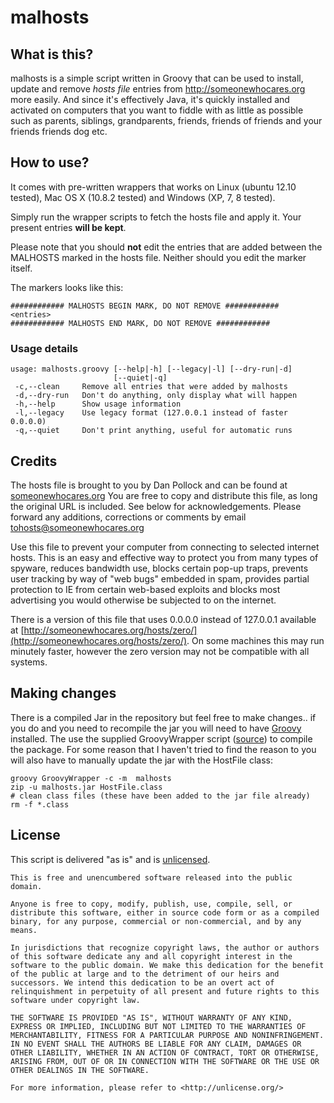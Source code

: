 # malhosts

## What is this?

malhosts is a simple script written in Groovy that can be used to install, update and remove _hosts file_ entries from http://someonewhocares.org more easily. And since it's effectively Java, it's quickly installed and activated on computers that you want to fiddle with as little as possible such as parents, siblings, grandparents, friends, friends of friends and your friends friends dog etc.

## How to use?

It comes with pre-written wrappers that works on Linux (ubuntu 12.10 tested), Mac OS X (10.8.2 tested) and Windows (XP, 7, 8 tested).

Simply run the wrapper scripts to fetch the hosts file and apply it. Your present entries **will be kept**.

Please note that you should **not** edit the entries that are added between the MALHOSTS marked in the hosts file. Neither should you edit the marker itself.

The markers looks like this:

    ############ MALHOSTS BEGIN MARK, DO NOT REMOVE ############
    <entries>
    ############ MALHOSTS END MARK, DO NOT REMOVE ############

### Usage details

    usage: malhosts.groovy [--help|-h] [--legacy|-l] [--dry-run|-d]
                           [--quiet|-q]
     -c,--clean     Remove all entries that were added by malhosts
     -d,--dry-run   Don't do anything, only display what will happen
     -h,--help      Show usage information
     -l,--legacy    Use legacy format (127.0.0.1 instead of faster 0.0.0.0)
     -q,--quiet     Don't print anything, useful for automatic runs

## Credits

The hosts file is brought to you by Dan Pollock and can be found at [someonewhocares.org](http://someonewhocares.org/hosts/) You are free to copy and distribute this file, as long the original URL is included. See below for acknowledgements. Please forward any additions, corrections or comments by email tohosts@someonewhocares.org

Use this file to prevent your computer from connecting to selected internet hosts. This is an easy and effective way to protect you from many types of spyware, reduces bandwidth use, blocks certain pop-up traps, prevents user tracking by way of "web bugs" embedded in spam, provides partial protection to IE from certain web-based exploits and blocks most advertising you would otherwise be subjected to on the internet. 

There is a version of this file that uses 0.0.0.0 instead of 127.0.0.1 available at [http://someonewhocares.org/hosts/zero/](http://someonewhocares.org/hosts/zero/). On some machines this may run minutely faster, however the zero version may not be compatible with all systems.

## Making changes

There is a compiled Jar in the repository but feel free to make changes.. if you do and you need to recompile the jar you will need to have [Groovy](http://groovy.codehaus.org) installed. The use the supplied GroovyWrapper script ([source](http://groovy.codehaus.org/WrappingGroovyScript)) to compile the package. For some reason that I haven't tried to find the reason to you will also have to manually update the jar with the HostFile class:

    groovy GroovyWrapper -c -m  malhosts
    zip -u malhosts.jar HostFile.class
    # clean class files (these have been added to the jar file already)
    rm -f *.class

## License

This script is delivered "as is" and is [unlicensed](http://unlicense.org).

    This is free and unencumbered software released into the public domain.

    Anyone is free to copy, modify, publish, use, compile, sell, or
    distribute this software, either in source code form or as a compiled
    binary, for any purpose, commercial or non-commercial, and by any
    means.

    In jurisdictions that recognize copyright laws, the author or authors
    of this software dedicate any and all copyright interest in the
    software to the public domain. We make this dedication for the benefit
    of the public at large and to the detriment of our heirs and
    successors. We intend this dedication to be an overt act of
    relinquishment in perpetuity of all present and future rights to this
    software under copyright law.

    THE SOFTWARE IS PROVIDED "AS IS", WITHOUT WARRANTY OF ANY KIND,
    EXPRESS OR IMPLIED, INCLUDING BUT NOT LIMITED TO THE WARRANTIES OF
    MERCHANTABILITY, FITNESS FOR A PARTICULAR PURPOSE AND NONINFRINGEMENT.
    IN NO EVENT SHALL THE AUTHORS BE LIABLE FOR ANY CLAIM, DAMAGES OR
    OTHER LIABILITY, WHETHER IN AN ACTION OF CONTRACT, TORT OR OTHERWISE,
    ARISING FROM, OUT OF OR IN CONNECTION WITH THE SOFTWARE OR THE USE OR
    OTHER DEALINGS IN THE SOFTWARE.

    For more information, please refer to <http://unlicense.org/>